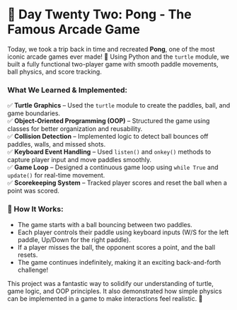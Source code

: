 # 🎯 Day Twenty Two: Pong - The Famous Arcade Game

Today, we took a trip back in time and recreated **Pong**, one of the most iconic arcade games ever made! 🏓 Using Python and the ```turtle``` module, we built a fully functional two-player game with smooth paddle movements, ball physics, and score tracking.

### What We Learned & Implemented:

✅ **Turtle Graphics** – Used the ```turtle``` module to create the paddles, ball, and game boundaries.  
✅ **Object-Oriented Programming (OOP)** – Structured the game using classes for better organization and reusability.  
✅ **Collision Detection** – Implemented logic to detect ball bounces off paddles, walls, and missed shots.  
✅ **Keyboard Event Handling** – Used ```listen()``` and ```onkey()``` methods to capture player input and move paddles smoothly.  
✅ **Game Loop** – Designed a continuous game loop using ```while True``` and ```update()``` for real-time movement.  
✅ **Scorekeeping System** – Tracked player scores and reset the ball when a point was scored.

### 🏓 How It Works:

- The game starts with a ball bouncing between two paddles.  
- Each player controls their paddle using keyboard inputs (W/S for the left paddle, Up/Down for the right paddle).  
- If a player misses the ball, the opponent scores a point, and the ball resets.  
- The game continues indefinitely, making it an exciting back-and-forth challenge!

This project was a fantastic way to solidify our understanding of turtle, game logic, and OOP principles. It also demonstrated how simple physics can be implemented in a game to make interactions feel realistic. 🚀